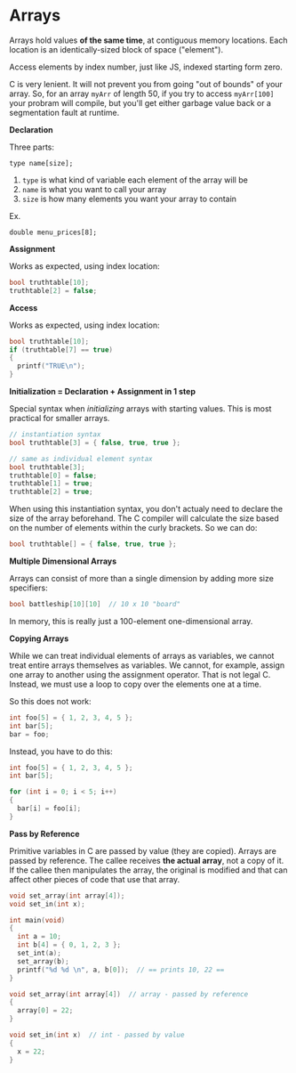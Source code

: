 # Arrays

Arrays hold values **of the same time**, at contiguous memory locations. Each location is an identically-sized block of space ("element").

Access elements by index number, just like JS, indexed starting form zero.

C is very lenient. It will not prevent you from going "out of bounds" of your array. So, for an array `myArr` of length 50, if you try to access `myArr[100]` your probram will compile, but you'll get either garbage value back or a segmentation fault at runtime.

**Declaration**

Three parts:

```
type name[size];
```

1.  `type` is what kind of variable each element of the array will be
2.  `name` is what you want to call your array
3.  `size` is how many elements you want your array to contain

Ex.

```
double menu_prices[8];
```

**Assignment**

Works as expected, using index location:

```C
bool truthtable[10];
truthtable[2] = false;
```

**Access**

Works as expected, using index location:

```C
bool truthtable[10];
if (truthtable[7] == true)
{
  printf("TRUE\n");
}
```

**Initialization = Declaration + Assignment in 1 step**

Special syntax when _initializing_ arrays with starting values. This is most practical for smaller arrays.

```C
// instantiation syntax
bool truthtable[3] = { false, true, true };

// same as individual element syntax
bool truthtable[3];
truthtable[0] = false;
truthtable[1] = true;
truthtable[2] = true;
```

When using this instantiation syntax, you don't actualy need to declare the size of the array beforehand. The C compiler will calculate the size based on the number of elements within the curly brackets. So we can do:

```C
bool truthtable[] = { false, true, true };
```

**Multiple Dimensional Arrays**

Arrays can consist of more than a single dimension by adding more size specifiers:

```C
bool battleship[10][10]  // 10 x 10 "board"
```

In memory, this is really just a 100-element one-dimensional array.

**Copying Arrays**

While we can treat individual elements of arrays as variables, we cannot treat entire arrays themselves as variables. We cannot, for example, assign one array to another using the assignment operator. That is not legal C. Instead, we must use a loop to copy over the elements one at a time.

So this does not work:

```C
int foo[5] = { 1, 2, 3, 4, 5 };
int bar[5];
bar = foo;
```

Instead, you have to do this:

```C
int foo[5] = { 1, 2, 3, 4, 5 };
int bar[5];

for (int i = 0; i < 5; i++)
{
  bar[i] = foo[i];
}
```

**Pass by Reference**

Primitive variables in C are passed by value (they are copied). Arrays are passed by reference. The callee receives **the actual array**, not a copy of it. If the callee then manipulates the array, the original is modified and that can affect other pieces of code that use that array.

```C
void set_array(int array[4]);
void set_in(int x);

int main(void)
{
  int a = 10;
  int b[4] = { 0, 1, 2, 3 };
  set_int(a);
  set_array(b);
  printf("%d %d \n", a, b[0]);  // == prints 10, 22 ==
}

void set_array(int array[4])  // array - passed by reference
{
  array[0] = 22;
}

void set_in(int x)  // int - passed by value
{
  x = 22;
}
```
